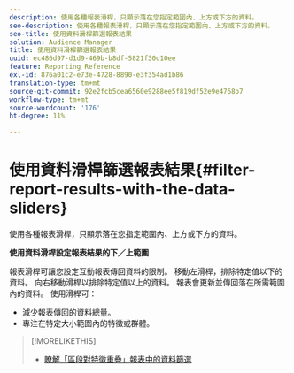 ```yaml
---
description: 使用各種報表滑桿，只顯示落在您指定範圍內、上方或下方的資料。
seo-description: 使用各種報表滑桿，只顯示落在您指定範圍內、上方或下方的資料。
seo-title: 使用資料滑桿篩選報表結果
solution: Audience Manager
title: 使用資料滑桿篩選報表結果
uuid: ec486d97-d1d9-469b-b8df-5821f30d10ee
feature: Reporting Reference
exl-id: 876a01c2-e73e-4728-8890-e3f354ad1b86
translation-type: tm+mt
source-git-commit: 92e2fcb5cea6560e9288ee5f819df52e9e4768b7
workflow-type: tm+mt
source-wordcount: '176'
ht-degree: 11%

---
```


# 使用資料滑桿篩選報表結果{#filter-report-results-with-the-data-sliders}

使用各種報表滑桿，只顯示落在您指定範圍內、上方或下方的資料。

<!-- 

c_reach_slider.xml

 -->

**使用資料滑桿設定報表結果的下／上範圍**

報表滑桿可讓您設定互動報表傳回資料的限制。 移動左滑桿，排除特定值以下的資料。 向右移動滑桿以排除特定值以上的資料。 報表會更新並傳回落在所需範圍內的資料。 使用滑桿可：

* 減少報表傳回的資料總量。
* 專注在特定大小範圍內的特徵或群體。

>[!MORELIKETHIS]
>
>* [瞭解「區段對特徵重疊」報表中的資料篩選](../../reporting/dynamic-reports/segment-trait-overlap-report.md#data-filters-s2t-report)

